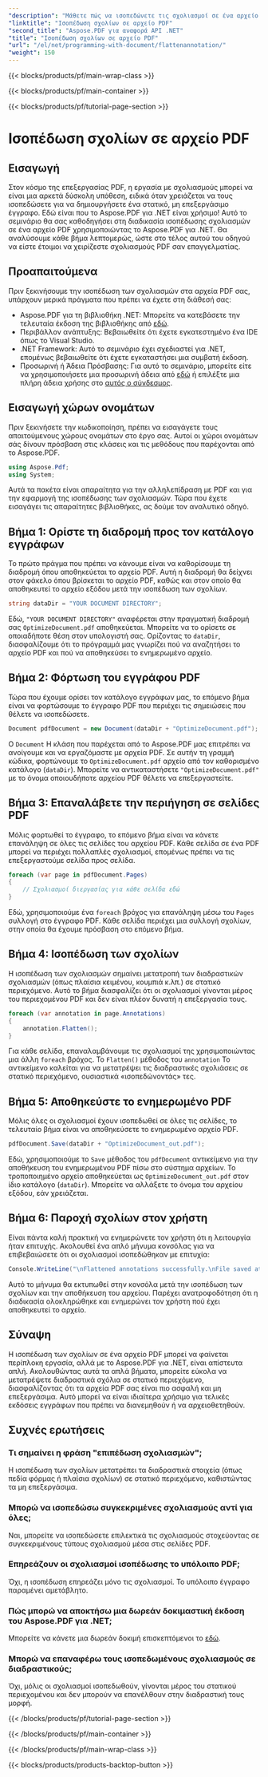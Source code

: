 ```yaml
---
"description": "Μάθετε πώς να ισοπεδώνετε τις σχολιασμοί σε ένα αρχείο PDF χρησιμοποιώντας το Aspose.PDF για .NET σε αυτόν τον οδηγό. Απλοποιήστε τη διαδικασία διαχείρισης PDF με το λεπτομερές μας σεμινάριο."
"linktitle": "Ισοπέδωση σχολίων σε αρχείο PDF"
"second_title": "Aspose.PDF για αναφορά API .NET"
"title": "Ισοπέδωση σχολίων σε αρχείο PDF"
"url": "/el/net/programming-with-document/flattenannotation/"
"weight": 150
---
```


{{< blocks/products/pf/main-wrap-class >}}

{{< blocks/products/pf/main-container >}}

{{< blocks/products/pf/tutorial-page-section >}}

# Ισοπέδωση σχολίων σε αρχείο PDF

## Εισαγωγή

Στον κόσμο της επεξεργασίας PDF, η εργασία με σχολιασμούς μπορεί να είναι μια αρκετά δύσκολη υπόθεση, ειδικά όταν χρειάζεται να τους ισοπεδώσετε για να δημιουργήσετε ένα στατικό, μη επεξεργάσιμο έγγραφο. Εδώ είναι που το Aspose.PDF για .NET είναι χρήσιμο! Αυτό το σεμινάριο θα σας καθοδηγήσει στη διαδικασία ισοπέδωσης σχολιασμών σε ένα αρχείο PDF χρησιμοποιώντας το Aspose.PDF για .NET. Θα αναλύσουμε κάθε βήμα λεπτομερώς, ώστε στο τέλος αυτού του οδηγού να είστε έτοιμοι να χειρίζεστε σχολιασμούς PDF σαν επαγγελματίας.

## Προαπαιτούμενα

Πριν ξεκινήσουμε την ισοπέδωση των σχολιασμών στα αρχεία PDF σας, υπάρχουν μερικά πράγματα που πρέπει να έχετε στη διάθεσή σας:

- Aspose.PDF για τη βιβλιοθήκη .NET: Μπορείτε να κατεβάσετε την τελευταία έκδοση της βιβλιοθήκης από [εδώ](https://releases.aspose.com/pdf/net/).
- Περιβάλλον ανάπτυξης: Βεβαιωθείτε ότι έχετε εγκατεστημένο ένα IDE όπως το Visual Studio.
- .NET Framework: Αυτό το σεμινάριο έχει σχεδιαστεί για .NET, επομένως βεβαιωθείτε ότι έχετε εγκαταστήσει μια συμβατή έκδοση.
- Προσωρινή ή Άδεια Πρόσβασης: Για αυτό το σεμινάριο, μπορείτε είτε να χρησιμοποιήσετε μια προσωρινή άδεια από [εδώ](https://purchase.aspose.com/temporary-license/) ή επιλέξτε μια πλήρη άδεια χρήσης στο [αυτός ο σύνδεσμος](https://purchase.aspose.com/buy).

## Εισαγωγή χώρων ονομάτων

Πριν ξεκινήσετε την κωδικοποίηση, πρέπει να εισαγάγετε τους απαιτούμενους χώρους ονομάτων στο έργο σας. Αυτοί οι χώροι ονομάτων σάς δίνουν πρόσβαση στις κλάσεις και τις μεθόδους που παρέχονται από το Aspose.PDF.

```csharp
using Aspose.Pdf;
using System;
```

Αυτά τα πακέτα είναι απαραίτητα για την αλληλεπίδραση με PDF και για την εφαρμογή της ισοπέδωσης των σχολιασμών. Τώρα που έχετε εισαγάγει τις απαραίτητες βιβλιοθήκες, ας δούμε τον αναλυτικό οδηγό.

## Βήμα 1: Ορίστε τη διαδρομή προς τον κατάλογο εγγράφων

Το πρώτο πράγμα που πρέπει να κάνουμε είναι να καθορίσουμε τη διαδρομή όπου αποθηκεύεται το αρχείο PDF. Αυτή η διαδρομή θα δείχνει στον φάκελο όπου βρίσκεται το αρχείο PDF, καθώς και στον οποίο θα αποθηκευτεί το αρχείο εξόδου μετά την ισοπέδωση των σχολίων.

```csharp
string dataDir = "YOUR DOCUMENT DIRECTORY";
```

Εδώ, `"YOUR DOCUMENT DIRECTORY"` αναφέρεται στην πραγματική διαδρομή σας `OptimizeDocument.pdf` αποθηκεύεται. Μπορείτε να το ορίσετε σε οποιαδήποτε θέση στον υπολογιστή σας. Ορίζοντας το `dataDir`, διασφαλίζουμε ότι το πρόγραμμά μας γνωρίζει πού να αναζητήσει το αρχείο PDF και πού να αποθηκεύσει το ενημερωμένο αρχείο. 

## Βήμα 2: Φόρτωση του εγγράφου PDF

Τώρα που έχουμε ορίσει τον κατάλογο εγγράφων μας, το επόμενο βήμα είναι να φορτώσουμε το έγγραφο PDF που περιέχει τις σημειώσεις που θέλετε να ισοπεδώσετε.

```csharp
Document pdfDocument = new Document(dataDir + "OptimizeDocument.pdf");
```

Ο `Document` Η κλάση που παρέχεται από το Aspose.PDF μας επιτρέπει να ανοίγουμε και να εργαζόμαστε με αρχεία PDF. Σε αυτήν τη γραμμή κώδικα, φορτώνουμε το `OptimizeDocument.pdf` αρχείο από τον καθορισμένο κατάλογο (`dataDir`). Μπορείτε να αντικαταστήσετε `"OptimizeDocument.pdf"` με το όνομα οποιουδήποτε αρχείου PDF θέλετε να επεξεργαστείτε.

## Βήμα 3: Επαναλάβετε την περιήγηση σε σελίδες PDF

Μόλις φορτωθεί το έγγραφο, το επόμενο βήμα είναι να κάνετε επανάληψη σε όλες τις σελίδες του αρχείου PDF. Κάθε σελίδα σε ένα PDF μπορεί να περιέχει πολλαπλές σχολιασμοί, επομένως πρέπει να τις επεξεργαστούμε σελίδα προς σελίδα.

```csharp
foreach (var page in pdfDocument.Pages)
{
    // Σχολιασμοί διεργασίας για κάθε σελίδα εδώ
}
```

Εδώ, χρησιμοποιούμε ένα `foreach` βρόχος για επανάληψη μέσω του `Pages` συλλογή στο έγγραφο PDF. Κάθε σελίδα περιέχει μια συλλογή σχολίων, στην οποία θα έχουμε πρόσβαση στο επόμενο βήμα.

## Βήμα 4: Ισοπέδωση των σχολίων

Η ισοπέδωση των σχολιασμών σημαίνει μετατροπή των διαδραστικών σχολιασμών (όπως πλαίσια κειμένου, κουμπιά κ.λπ.) σε στατικό περιεχόμενο. Αυτό το βήμα διασφαλίζει ότι οι σχολιασμοί γίνονται μέρος του περιεχομένου PDF και δεν είναι πλέον δυνατή η επεξεργασία τους.

```csharp
foreach (var annotation in page.Annotations)
{
    annotation.Flatten();
}
```

Για κάθε σελίδα, επαναλαμβάνουμε τις σχολιασμοί της χρησιμοποιώντας μια άλλη `foreach` βρόχος. Το `Flatten()` μέθοδος του `annotation` Το αντικείμενο καλείται για να μετατρέψει τις διαδραστικές σχολιάσεις σε στατικό περιεχόμενο, ουσιαστικά «ισοπεδώνοντάς» τες.

## Βήμα 5: Αποθηκεύστε το ενημερωμένο PDF

Μόλις όλες οι σχολιασμοί έχουν ισοπεδωθεί σε όλες τις σελίδες, το τελευταίο βήμα είναι να αποθηκεύσετε το ενημερωμένο αρχείο PDF.

```csharp
pdfDocument.Save(dataDir + "OptimizeDocument_out.pdf");
```

Εδώ, χρησιμοποιούμε το `Save` μέθοδος του `pdfDocument` αντικείμενο για την αποθήκευση του ενημερωμένου PDF πίσω στο σύστημα αρχείων. Το τροποποιημένο αρχείο αποθηκεύεται ως `OptimizeDocument_out.pdf` στον ίδιο κατάλογο (`dataDir`). Μπορείτε να αλλάξετε το όνομα του αρχείου εξόδου, εάν χρειάζεται.

## Βήμα 6: Παροχή σχολίων στον χρήστη

Είναι πάντα καλή πρακτική να ενημερώνετε τον χρήστη ότι η λειτουργία ήταν επιτυχής. Ακολουθεί ένα απλό μήνυμα κονσόλας για να επιβεβαιώσετε ότι οι σχολιασμοί ισοπεδώθηκαν με επιτυχία:

```csharp
Console.WriteLine("\nFlattened annotations successfully.\nFile saved at " + dataDir);
```

Αυτό το μήνυμα θα εκτυπωθεί στην κονσόλα μετά την ισοπέδωση των σχολίων και την αποθήκευση του αρχείου. Παρέχει ανατροφοδότηση ότι η διαδικασία ολοκληρώθηκε και ενημερώνει τον χρήστη πού έχει αποθηκευτεί το αρχείο.

## Σύναψη

Η ισοπέδωση των σχολίων σε ένα αρχείο PDF μπορεί να φαίνεται περίπλοκη εργασία, αλλά με το Aspose.PDF για .NET, είναι απίστευτα απλή. Ακολουθώντας αυτά τα απλά βήματα, μπορείτε εύκολα να μετατρέψετε διαδραστικά σχόλια σε στατικό περιεχόμενο, διασφαλίζοντας ότι τα αρχεία PDF σας είναι πιο ασφαλή και μη επεξεργάσιμα. Αυτό μπορεί να είναι ιδιαίτερα χρήσιμο για τελικές εκδόσεις εγγράφων που πρέπει να διανεμηθούν ή να αρχειοθετηθούν.

## Συχνές ερωτήσεις

### Τι σημαίνει η φράση "επιπέδωση σχολιασμών";
Η ισοπέδωση των σχολίων μετατρέπει τα διαδραστικά στοιχεία (όπως πεδία φόρμας ή πλαίσια σχολίων) σε στατικό περιεχόμενο, καθιστώντας τα μη επεξεργάσιμα.

### Μπορώ να ισοπεδώσω συγκεκριμένες σχολιασμούς αντί για όλες;
Ναι, μπορείτε να ισοπεδώσετε επιλεκτικά τις σχολιασμούς στοχεύοντας σε συγκεκριμένους τύπους σχολιασμού μέσα στις σελίδες PDF.

### Επηρεάζουν οι σχολιασμοί ισοπέδωσης το υπόλοιπο PDF;
Όχι, η ισοπέδωση επηρεάζει μόνο τις σχολιασμοί. Το υπόλοιπο έγγραφο παραμένει αμετάβλητο.

### Πώς μπορώ να αποκτήσω μια δωρεάν δοκιμαστική έκδοση του Aspose.PDF για .NET;
Μπορείτε να κάνετε μια δωρεάν δοκιμή επισκεπτόμενοι το [εδώ](https://releases.aspose.com/).

### Μπορώ να επαναφέρω τους ισοπεδωμένους σχολιασμούς σε διαδραστικούς;
Όχι, μόλις οι σχολιασμοί ισοπεδωθούν, γίνονται μέρος του στατικού περιεχομένου και δεν μπορούν να επανέλθουν στην διαδραστική τους μορφή.

{{< /blocks/products/pf/tutorial-page-section >}}

{{< /blocks/products/pf/main-container >}}

{{< /blocks/products/pf/main-wrap-class >}}

{{< blocks/products/products-backtop-button >}}